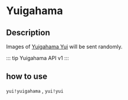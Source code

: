 # Yuigahama

## Description

Images of [Yuigahama Yui](https://dic.nicovideo.jp/a/%E7%94%B1%E6%AF%94%E3%83%B6%E6%B5%9C%E7%B5%90%E8%A1%A3) will be sent randomly.

::: tip
Yuigahama API v1
:::

## how to use

`yui!yuigahama` , `yui!yui`
